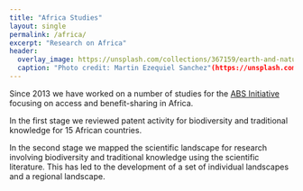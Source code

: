 ```yaml
---
title: "Africa Studies"
layout: single
permalink: /africa/
excerpt: "Research on Africa"
header:
  overlay_image: https://unsplash.com/collections/367159/earth-and-nature?photo=bk4HoBc4k60
  caption: "Photo credit: Martin Ezequiel Sanchez"(https://unsplash.com/@mzeketv)
---
```


Since 2013 we have worked on a number of studies for the [ABS Initiative](http://www.abs-initiative.info) focusing on access and benefit-sharing in Africa. 

In the first stage we reviewed patent activity for biodiversity and traditional knowledge for 15 African countries. 

In the second stage we mapped the scientific landscape for research involving biodiversity and traditional knowledge using the scientific literature. This has led to the development of a set of individual landscapes and a regional landscape. 
